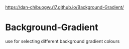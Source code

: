 https://dan-chibuogwu17.github.io/Background-Gradient/
# Background-Gradient
use for selecting different background gradient  colours

